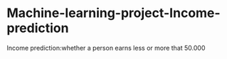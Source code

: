 # Machine-learning-project-Income-prediction
Income prediction:whether a person earns less or more that 50.000
